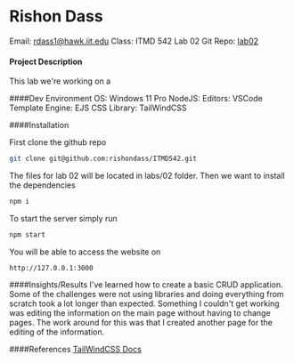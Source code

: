 # Rishon Dass
Email: rdass1@hawk.iit.edu
Class: ITMD 542 Lab 02
Git Repo: [lab02](https://github.com/rishondass/ITMD542/tree/main/labs/02)

#### Project Description
This lab we're working on a 

####Dev Environment
OS: Windows 11 Pro
NodeJS: 
Editors: VSCode
Template Engine: EJS
CSS Library: TailWindCSS

####Installation

First clone the github repo
```bash
git clone git@github.com:rishondass/ITMD542.git
```

The files for lab 02 will be located in labs/02 folder. Then we want to install the dependencies

```bash
npm i
```

To start the server simply run
```bash
npm start
```

You will be able to access the website on
```http
http://127.0.0.1:3000
```

####Insights/Results
I've learned how to create a basic CRUD application. Some of the challenges were not using libraries and doing everything from scratch took a lot longer than expected. Something I couldn't get working was editing the information on the main page without having to change pages. The work around for this was that I created another page for the editing of the information.

####References
[TailWindCSS Docs](https://v2.tailwindcss.com/docs/)
